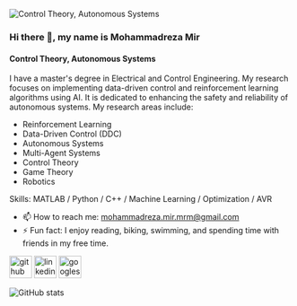 
![Control Theory, Autonomous Systems  ](https://media.licdn.com/dms/image/v2/D4D16AQFp56IQfq8tqg/profile-displaybackgroundimage-shrink_350_1400/profile-displaybackgroundimage-shrink_350_1400/0/1725212343191?e=1730937600&v=beta&t=Y3L8CkogKcodWV4sR5_Z07v5ykNLbyfw3NlFkniNslU)

### Hi there 👋, my name is Mohammadreza Mir
#### Control Theory, Autonomous Systems  
I have a master's degree in Electrical and Control Engineering. My research focuses on implementing data-driven control and reinforcement learning algorithms using AI. It is dedicated to enhancing the safety and reliability of autonomous systems. 
My research areas include: 
- Reinforcement Learning
- Data-Driven Control (DDC)
- Autonomous Systems
- Multi-Agent Systems
- Control Theory
- Game Theory
- Robotics

Skills: MATLAB / Python / C++ / Machine Learning / Optimization / AVR

- 📫 How to reach me: mohammadreza.mir.mrm@gmail.com 
- ⚡ Fun fact: I enjoy reading, biking, swimming, and spending time with friends in my free time.  


[<img src='https://cdn.jsdelivr.net/npm/simple-icons@3.0.1/icons/github.svg' alt='github' height='40'>](https://github.com/https://github.com/mohammadreza-mirr/mohammadreza-mirr/new/main?filename=README.md&path=%2F&value=-+👋+Hi%2C+I’m+%40mohammadreza-mirr%0A-+👀+I’m+interested+in+...%0A-+🌱+I’m+currently+learning+...%0A-+💞%EF%B8%8F+I’m+looking+to+collaborate+on+...%0A-+📫+How+to+reach+me+...%0A-+😄+Pronouns%3A+...%0A-+⚡+Fun+fact%3A+...%0A%0A%3C%21---%0Amohammadreza-mirr%2Fmohammadreza-mirr+is+a+✨+special+✨+repository+because+its+%60README.md%60+%28this+file%29+appears+on+your+GitHub+profile.%0AYou+can+click+the+Preview+link+to+take+a+look+at+your+changes.%0A---%3E%0A)  [<img src='https://cdn.jsdelivr.net/npm/simple-icons@3.0.1/icons/linkedin.svg' alt='linkedin' height='40'>](https://www.linkedin.com/in/https://www.linkedin.com/in/mohammadrezamir//)  [<img src='https://cdn.jsdelivr.net/npm/simple-icons@3.0.1/icons/googlescholar.svg' alt='googlescholar' height='40'>](https://scholar.google.com/citations?user=-bHooWUAAAAJ&hl=en)  

![GitHub stats](https://github-readme-stats.vercel.app/api?username=https://github.com/mohammadreza-mirr/mohammadreza-mirr/new/main?filename=README.md&path=%2F&value=-+👋+Hi%2C+I’m+%40mohammadreza-mirr%0A-+👀+I’m+interested+in+...%0A-+🌱+I’m+currently+learning+...%0A-+💞%EF%B8%8F+I’m+looking+to+collaborate+on+...%0A-+📫+How+to+reach+me+...%0A-+😄+Pronouns%3A+...%0A-+⚡+Fun+fact%3A+...%0A%0A%3C%21---%0Amohammadreza-mirr%2Fmohammadreza-mirr+is+a+✨+special+✨+repository+because+its+%60README.md%60+%28this+file%29+appears+on+your+GitHub+profile.%0AYou+can+click+the+Preview+link+to+take+a+look+at+your+changes.%0A---%3E%0A&show_icons=true)  

